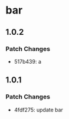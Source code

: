 # bar

## 1.0.2

### Patch Changes

- 517b439: a

## 1.0.1

### Patch Changes

- 4fdf275: update bar

